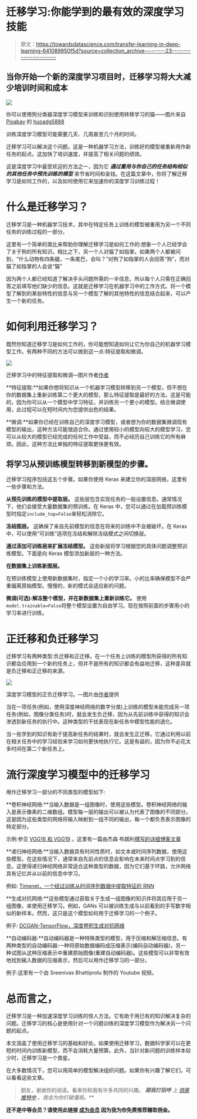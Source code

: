 # 迁移学习:你能学到的最有效的深度学习技能

> 原文：<https://towardsdatascience.com/transfer-learning-in-deep-learning-641089950f5d?source=collection_archive---------23----------------------->

## 当你开始一个新的深度学习项目时，迁移学习将大大减少培训时间和成本

![](img/659fbd08d1fa65256d2163eb8f82f43f.png)

你可以使用狗分类器深度学习模型来训练和识别使用转移学习的猫——图片来自 [Pixabay](https://pixabay.com/?utm_source=link-attribution&utm_medium=referral&utm_campaign=image&utm_content=3715733) 的 [huoadg5888](https://pixabay.com/users/huoadg5888-8934889/?utm_source=link-attribution&utm_medium=referral&utm_campaign=image&utm_content=3715733)

训练深度学习模型可能需要几天、几周甚至几个月的时间。

迁移学习可以解决这个问题。这是一种机器学习方法，训练好的模型被重新用作新任务的起点。这加快了培训速度，并提高了相关问题的绩效。

这是深度学习中最受欢迎的方法之一，因为它 ***通过重用与你自己的任务结构相似的其他任务中预先训练的模型*** 来节省时间和金钱。在这篇文章中，你将了解迁移学习是如何工作的，以及如何使用它来加速你的深度学习训练过程！

# 什么是迁移学习？

迁移学习是一种机器学习技术，其中在特定任务上训练的模型被重用为另一个不同任务的训练过程的一部分。

这里有一个简单的类比来帮助你理解迁移学习是如何工作的:想象一个人已经学会了关于狗的所有知识。相比之下，另一个人对猫了如指掌。如果两个人都被问到，“什么动物有四条腿，一条尾巴，会叫？”对狗了如指掌的人会回答“狗”，而对猫了如指掌的人会说“猫”

因为两个人都已经知道了解决手头问题所需的一半信息，所以每个人只需在正确回答之前填写他们缺少的信息。这就是迁移学习在机器学习中的工作方式。将一个模型了解到的某些特性的信息与另一个模型了解的其他特性的信息结合起来，可以产生一个新的任务。

# 如何利用迁移学习？

既然你知道迁移学习是如何工作的，你可能想知道如何让它为你自己的机器学习模型工作。有两种不同的方法可以做到这一点:特征提取和微调。

![](img/2c612c2cf82ca49f84294528f83c0394.png)

迁移学习中的特征提取和微调—图片作者[作者](https://thuwarakesh.medium.com)

**特征提取:**如果你想将知识从一个机器学习模型转移到另一个模型，但不想在你的数据集上重新训练第二个更大的模型，那么特征提取是最好的方法。这是可能的，因为你可以从一个模型中学习特征，并训练另一个更小的模型。结合微调使用，此过程可以在短时间内为您提供出色的结果。

**微调:**如果你已经在训练自己的深度学习模型，或者想为你的数据集微调现有模型的输出，这种方法可能很适合你。通过使用较小的模型向较大的模型学习，您可以从较大的模型已经完成的任何工作中受益，而不必经历自己训练它的所有麻烦。因此，这种方法比单独的特征提取更快更有效。

## 将学习从预训练模型转移到新模型的步骤。

迁移学习程序包括这五个步骤。如果你使用 Keras 来建立你的深层网络，这里有一些步骤和方法。

**从预先训练的模型中提取层。** 这些层包含实现任务的一般设置信息。通常情况下，他们会接受大量数据集的预训练。在 Keras 中，您可以通过在加载预训练模型时指定`include_top=False`来轻松消除它。

**冻结图层。**
这确保了来自先前模型的信息在将来的训练中不会被破坏。在 Keras 中，可以使用“可训练”选项在冻结和解除冻结模式之间切换层。

**通过添加可训练层来扩展冻结模型。**
这些新层将学习根据您的具体问题调整预训练模型。下面是向 Keras 模型添加新层的一种方法。

**在数据集上训练新图层。**

在预训练模型上使用新数据集时，指定一个小的学习率。小的比率确保模型不会严重偏离原始模型。慢慢的，新的模式会适应新的问题。

**微调(可选):解冻整个模型，并在新数据集上重新训练它。** 使用`model.trainable=False`将整个模型设置为自由学习。现在按照前面的步骤用小的学习率进行训练。

# 正迁移和负迁移学习

迁移学习有两种类型:负迁移和正迁移。在一个任务上训练的模型所获得的所有知识都会应用到一个新的任务上，但并不是所有的知识都会有益地迁移，这种差异就是负迁移和正迁移的来源。

![](img/8a43e6cce22a3877e61d7f444beb6f6d.png)

深度学习模型的正负迁移学习。—图片由[作者](https://thuwarakesh.medium.com)提供

当在一项任务(例如，使用深度神经网络的数字分类)上训练的模型未能完成另一项任务(例如，图像分类任务)时，就会发生负迁移，因为从先前训练中获得的知识会渗透到新任务的执行中。这种类型的干扰表现在新任务中模型性能的退化。

当一些学到的知识有助于提高新任务的结果时，就会发生正迁移。它通过利用以前在相关任务中的学习经验来学习如何更快地执行它。这是有益的，因为你不必花太多时间在第二个新任务上。

# 流行深度学习模型中的迁移学习

用作迁移学习一部分的不同类型的模型如下:

**卷积神经网络:**当输入数据是一组图像时，使用这些模型。卷积神经网络的输入是表示像素的二维数组。模型每一层的输出可以被认为代表了图像的不同部分。这是因为这些类型的网络将输入映射到一组不同的输出，每一个都负责表示图像的特定部分。

示例:参见 [VGG16 和 VGG19](https://keras.io/api/applications/vgg/#vgg16-function) 。这里有一篇由杰森·布朗利[撰写的](https://medium.com/u/f374d0159316?source=post_page-----641089950f5d--------------------------------)[详细博客文章](https://machinelearningmastery.com/how-to-use-transfer-learning-when-developing-convolutional-neural-network-models/)

**递归神经网络:**当输入数据具有时间性质时，如文本或时间序列数据，使用这些模型。在这些情况下，通常来自先前点的信息会影响在未来时间点学习到的信息。这使得递归神经网络非常适合这种类型的数据，因为它们基于环路，允许网络具有记忆并从以前的信息中学习。

例如: [Timenet，一个经过训练从时间序列数据中提取特征的 RNN](https://arxiv.org/pdf/1706.08838.pdf)

**生成对抗网络:**这些模型通过获取关于生成一组图像的知识并将其应用于另一组图像，来使用迁移学习。例如，GANs 可以被训练生成与以前看到的手写数字相似的新样本。然而，这只是这个模型如何用于迁移学习的一个例子。

例子: [DCGAN-TensorFlow，深度卷积生成对抗网络](https://modelzoo.co/model/dcgan-tensorflow)

**自动编码器:**自动编码器是一种特殊类型的模型，用于压缩和解压缩信息。有两种类型的自动编码器:一种将原始数据编码成压缩表示(编码自动编码器)，另一种试图从这种压缩表示中重建原始图像(重建自动编码器)。这些模型可以非常有效地找到输入数据的压缩表示，然后可以用作迁移学习的一部分。

例子:这里有一个由 Sreenivas Bhattiprolu 制作的 Youtube 视频。

# 总而言之，

迁移学习是一种加速深度学习训练的惊人方法。它有助于用已有的知识解决复杂的问题。迁移学习的核心是使用针对一个问题训练的深度学习模型作为解决另一个问题的起点。

本文涵盖了使用迁移学习的基础和好处。如果使用迁移学习，数据科学家可以在更短的时间内训练新模型，而不会消耗大量预算。此外，当针对新问题的训练样本较少时，迁移学习是一个救星。

在大多数情况下，您可以用简单的模型解决组织问题。如果你有兴趣了解它们，可以看看这些文章。

</the-1-mistake-companies-make-when-creating-their-data-science-foundation-ff775d9e20b1>  </is-deep-learning-right-for-you-b59a2219c457>  

> 朋友，谢谢你的阅读。看来你和我有许多共同的兴趣。 ***跟我打招呼*** *上* [*领英*](https://www.linkedin.com/in/thuwarakesh/)*[*推特*](https://twitter.com/Thuwarakesh)*[*中*](https://thuwarakesh.medium.com/subscribe) *。我会为你打破僵局。***

**还不是中等会员？请使用此链接 [**成为会员**](https://thuwarakesh.medium.com/membership) 因为我为你免费推荐赚取佣金。**